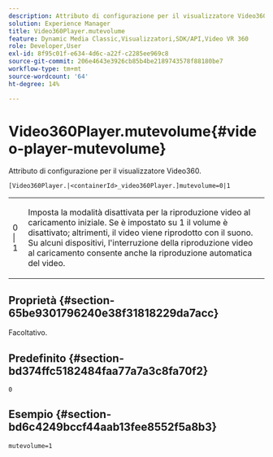 ```yaml
---
description: Attributo di configurazione per il visualizzatore Video360.
solution: Experience Manager
title: Video360Player.mutevolume
feature: Dynamic Media Classic,Visualizzatori,SDK/API,Video VR 360
role: Developer,User
exl-id: 8f95c01f-e634-4d6c-a22f-c2285ee969c8
source-git-commit: 206e4643e3926cb85b4be2189743578f88180be7
workflow-type: tm+mt
source-wordcount: '64'
ht-degree: 14%

---
```


# Video360Player.mutevolume{#video-player-mutevolume}

Attributo di configurazione per il visualizzatore Video360.

`[Video360Player.|<containerId>_video360Player.]mutevolume=0|1`

<table id="table_2A4F898BBF88417DB0834B7F78637F5D"> 
 <tbody> 
  <tr> 
   <td colname="col1"> <p> <span class="codeph"> 0 | 1 </span> </p> </td> 
   <td colname="col2"> <p> Imposta la modalità disattivata per la riproduzione video al caricamento iniziale. Se è impostato su <span class="codeph"> 1 </span> il volume è disattivato; altrimenti, il video viene riprodotto con il suono. Su alcuni dispositivi, l'interruzione della riproduzione video al caricamento consente anche la riproduzione automatica del video. </p> </td> 
  </tr> 
 </tbody> 
</table>

## Proprietà {#section-65be9301796240e38f31818229da7acc}

Facoltativo.

## Predefinito {#section-bd374ffc5182484faa77a7a3c8fa70f2}

`0`

## Esempio {#section-bd6c4249bccf44aab13fee8552f5a8b3}

`mutevolume=1`
